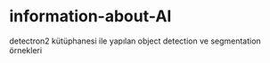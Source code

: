 # information-about-AI

detectron2 kütüphanesi ile yapılan object detection ve segmentation örnekleri
